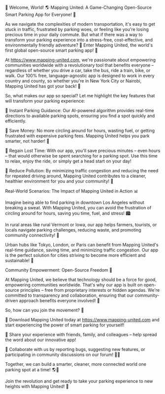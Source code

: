🚨 Welcome, World! 🌎 Mapping United: A Game-Changing Open-Source Smart Parking App for Everyone! 🤩

As we navigate the complexities of modern transportation, it's easy to get stuck in traffic, frustrated by parking woes, or feeling like you're losing precious time in your daily commute. But what if there was a way to transform your parking experience into a stress-free, cost-effective, and environmentally friendly adventure? 🌟 Enter Mapping United, the world's first global open-source smart parking app! 📲

At https://www.mapping-united.com, we're passionate about empowering communities worldwide with a revolutionary tool that benefits everyone – regardless of whether you drive a car, take the bus, ride a train, bike, or walk. Our 100% free, language-agnostic app is designed to work in every country and county, so whether you're in New York City or Nairobi, Mapping United has got your back! 🌈

So, what makes our app so special? Let me highlight the key features that will transform your parking experience:

📍 Instant Parking Guidance: Our AI-powered algorithm provides real-time directions to available parking spots, ensuring you find a spot quickly and efficiently.

💸 Save Money: No more circling around for hours, wasting fuel, or getting frustrated with expensive parking fees. Mapping United helps you park smarter, not harder! 💸

🌟 Regain Lost Time: With our app, you'll save precious minutes – even hours – that would otherwise be spent searching for a parking spot. Use this time to relax, enjoy the ride, or simply get a head start on your day!

🚫 Reduce Pollution: By minimizing traffic congestion and reducing the need for repeated driving around, Mapping United contributes to a cleaner, healthier environment for you and your community! 🌿

Real-World Scenarios: The Impact of Mapping United in Action 📊

Imagine being able to find parking in downtown Los Angeles without breaking a sweat. With Mapping United, you can avoid the frustration of circling around for hours, saving you time, fuel, and stress! 🏙️

In rural areas like rural Vermont or Iowa, our app helps farmers, tourists, or locals navigate parking challenges, reducing waste, and promoting community connectivity! 🌾

Urban hubs like Tokyo, London, or Paris can benefit from Mapping United's real-time guidance, saving time, and minimizing traffic congestion. Our app is the perfect solution for cities striving to become more efficient and sustainable! 🗼️

Community Empowerment: Open-Source Freedom 🌟

At Mapping United, we believe that technology should be a force for good, empowering communities worldwide. That's why our app is built on open-source principles – free from proprietary interests or hidden agendas. We're committed to transparency and collaboration, ensuring that our community-driven approach benefits everyone involved! 👥

So, how can you join the movement? 🎉

📲 Download Mapping United today at https://www.mapping-united.com and start experiencing the power of smart parking for yourself!

💬 Share your experience with friends, family, and colleagues – help spread the word about our innovative app!

👥 Collaborate with us by reporting bugs, suggesting new features, or participating in community discussions on our forum! 👨‍💻

Together, we can build a smarter, cleaner, more connected world one parking spot at a time! 🌎💫

Join the revolution and get ready to take your parking experience to new heights with Mapping United! 🚀